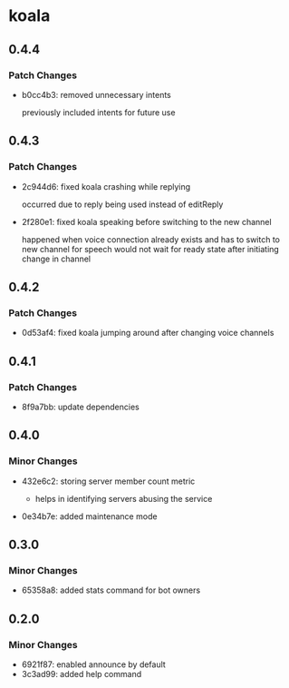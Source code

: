 # koala

## 0.4.4

### Patch Changes

- b0cc4b3: removed unnecessary intents

  previously included intents for future use

## 0.4.3

### Patch Changes

- 2c944d6: fixed koala crashing while replying

  occurred due to reply being used instead of editReply

- 2f280e1: fixed koala speaking before switching to the new channel

  happened when voice connection already exists and has to switch to new channel for speech
  would not wait for ready state after initiating change in channel

## 0.4.2

### Patch Changes

- 0d53af4: fixed koala jumping around after changing voice channels

## 0.4.1

### Patch Changes

- 8f9a7bb: update dependencies

## 0.4.0

### Minor Changes

- 432e6c2: storing server member count metric

  - helps in identifying servers abusing the service

- 0e34b7e: added maintenance mode

## 0.3.0

### Minor Changes

- 65358a8: added stats command for bot owners

## 0.2.0

### Minor Changes

- 6921f87: enabled announce by default
- 3c3ad99: added help command
